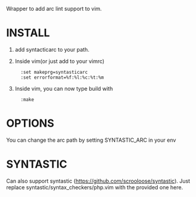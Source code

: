 Wrapper to add arc lint support to vim.

INSTALL
=======

1. add syntacticarc to your path.
2. Inside vim(or just add to your vimrc)

         :set makeprg=syntasticarc
         :set errorformat=%f:%l:%c:%t:%m

3. Inside vim, you can now type build with

         :make


OPTIONS
=======

You can change the arc path by setting SYNTASTIC_ARC in your env


SYNTASTIC
=========

Can also support syntastic (https://github.com/scrooloose/syntastic).
Just replace syntastic/syntax_checkers/php.vim with the provided one here.
